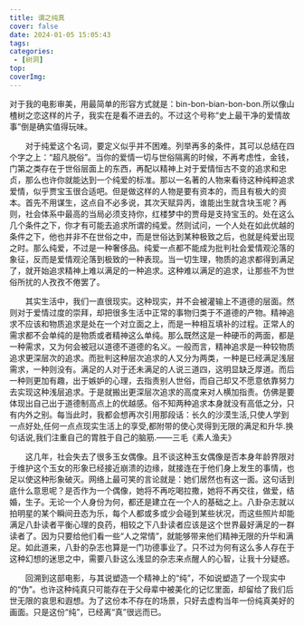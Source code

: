 ```yaml
---
title: 谓之纯真
cover: false
date: 2024-01-05 15:05:43
tags:
categories:
 - [树洞]
top:
coverImg:
---
```

对于我的电影审美，用最简单的形容方式就是：bin-bon-bian-bon-bon.所以像山楂树之恋这样的片子，我实在是看不进去的。不过这个号称“史上最干净的爱情故事”倒是确实值得玩味。


　　对于纯爱这个名词，要定义似乎并不困难。列举再多的条件，其可以总结在四个字之上：“超凡脱俗”。当你的爱情一切与世俗隔离的时候，不再考虑性，金钱，门第之类存在于世俗层面上的东西，再配以精神上对于爱情恒古不变的追求和忠贞，那么也许你就能达到一个纯爱的标准。那以一名著的人物来看待这种纯粹追求爱情，似乎贾宝玉很合适吧。但是做这样的人物是要有资本的，而且有极大的资本。首先不用谋生，这点自不必多说，其次天赋异丙，谁能出生就含块玉呢？再则，社会体系中最高的当局必须支持你，红楼梦中的贾母是支持宝玉的。处在这么几个条件之下，你才有可能去追求所谓的纯爱。然则试问，一个人处在如此优越的条件之下，他也并非不在世俗之中，而是世俗达到某种极致之后，也就是纯爱出现之时。那么纯爱，不过是一种奢侈品。纯爱一点都不能成为批判社会爱情观沦落的象征，反而是爱情观沦落到极致的一种表现。当一切生理，物质的追求都得到满足了，就开始追求精神上难以满足的一种追求。这种难以满足的追求，让那些不为世俗所扰的人孜孜不倦罢了。


　　其实生活中，我们一直很现实。这种现实，并不会被灌输上不道德的层面。然则对于爱情过度的崇拜，却把很多生活中正常的事物归类于不道德的产物。精神追求不应该和物质追求是处在一个对立面之上，而是一种相互填补的过程。正常人的需求都不会单纯的是物质或者精神这么单纯。那么既然这是一种硬币的两面，都是一种需求，又为何会被冠以道德不道德的名义。一般而言，精神追求是一种较物质追求更深层次的追求。而批判这种层次追求的人又分为两类，一种是已经满足浅层需求，一种则没有。满足的人对于还未满足的人说三道四，这明显缺乏厚道。而后一种则更加有趣，出于嫉妒的心理，去指责别人世俗，而自己却又不愿意依靠努力去实现这种浅层追求。于是就搬出更深层次追求的高度来对人横加指责。仿佛是要体现出自己出于道德制高点上的优越感。俗不知两种追求本身就没有高低之分，只有内外之别。每当此时，我都会想再次引用那段话：长久的沙漠生活,只使人学到一点好处,任何一点点现实生活上的享受,都附带的使心灵得到无限的满足和升华.换句话说,我们注重自己的胃胜于自己的脑筋.——三毛《素人渔夫》


　　这几年，社会失去了很多玉女偶像。且不谈这种玉女偶像是否本身年龄界限对于维护这个玉女的形象已经接近崩溃的边缘，就接连在于他们身上发生的事情，也足以使这种形象破灭。网络上最可笑的言论就是：她们居然也有这一面。这句话到底什么意思呢？是否作为一个偶像，她将不再吃喝拉撒，她将不再交往，做爱，结婚，生子。无论一个人身份为何，都还是建立在一个人的基础之上。八卦杂志就以拍明星的某个瞬间丑态为乐，每个人都或多或少会碰到某些状况，而这些照片却能满足八卦读者平衡心理的良药，相较之下八卦读者应该是这个世界最好满足的一群读者了。因为只要给他们看一些“人之常情”，就能够带来他们精神无限的升华和满足。如此道来，八卦的杂志也算是一门功德事业了。只不过为何有这么多人存在于这种幻想的迷思之中，需要八卦这么浅显的杂志来点醒人的心智，让我十分疑惑。


　　回溯到这部电影，与其说塑造一个精神上的“纯”，不如说塑造了一个现实中的“伪”。也许这种纯真只可能存在于父母辈中被美化的记忆里面，却留给了我们后世无限的哀思和遐想。为了这份本不存在的场景，只好去虚构当年一份纯真美好的画面。只是这份“纯”，已经离“真”很远而已。